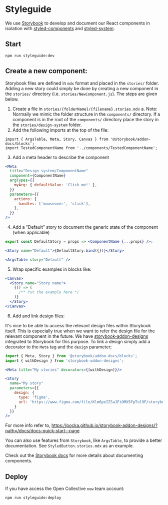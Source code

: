 # Styleguide

We use [Storybook](https://storybook.js.org/) to develop and document our React components in isolation with [styled-components](https://www.styled-components.com/) and [styled-system](https://jxnblk.com/styled-system/).

## Start

```
npm run styleguide:dev
```

## Create a new component:

Storybook files are defined in `mdx` format and placed in the `stories/` folder. Adding a new story could simply be done by 
creating a new component in the `stories/` directory (i.e. `stories/NewComponent.js`). The steps are given below.

1. Create a file in `stories/{folderName}/{filename}.stories.mdx`
   a. Note: Normally we mimic the folder structure in the `components/` directory. If a component is in the root of the 
   `components/` directory place the story in the `stories/design-system` folder. 
2. Add the following imports at the top of the file:

```es6
import { ArgsTable, Meta, Story, Canvas } from '@storybook/addon-docs/blocks';
import TestedComponentName from '../components/TestedComponentName';
```

3. Add a meta header to describe the component

```jsx
<Meta
  title="Design system/ComponentName"
  component={ComponentName}
  argTypes={{
    myArg: { defaultValue: 'Click me!' },
  }}
  parameters={{
    actions: {
      handles: ['mouseover', 'click'],
    },
  }}
/>
```

4. Add a "Default" story to document the generic state of the component (when applicable)

```jsx
export const DefaultStory = props => <ComponentName {...props} />;

<Story name="Default">{DefaultStory.bind({})}</Story>

<ArgsTable story="Default" />
```

5. Wrap specific examples in blocks like:

```jsx
<Canvas>
  <Story name="Story name">
    {() => (
      /** Put the example here */
    )}
  </Story>
</Canvas>
```

6. Add and link design files:

It's nice to be able to access the relevant design files within Storybook itself. This is especially true when 
we want to refer the design file for the relevant component in the future. We have [storybook-addon-designs](https://github.com/pocka/storybook-addon-designs) integrated to Storybook for this purpose. To link a design simply
add a decorator to the `Meta` tag and the `design` parameter; 

```jsx
import { Meta, Story } from '@storybook/addon-docs/blocks';
import { withDesign } from 'storybook-addon-designs';

<Meta title="My stories" decorators={[withDesign]}/>

<Story
  name="My story"
  parameters={{
    design: {
      type: 'figma',
      url: 'https://www.figma.com/file/Klm6pxIZSaJFiOMX5FpTul9F/storybook-addon-designs-sample'
    }
  }}
/>
```

For more info refer to, https://pocka.github.io/storybook-addon-designs/?path=/docs/docs-quick-start--page

You can also use features from `Storybook`, like `ArgsTable`, to provide a better documentation.
See `StyledButton.stories.mdx` as an example.

Check out the [Storybook docs](https://storybook.js.org/docs/react/get-started/introduction) for more details about documenting components.

## Deploy

If you have access the Open Collective `now` team account:

```
npm run styleguide:deploy
```
